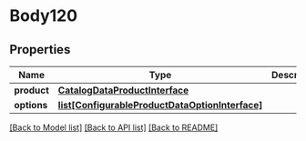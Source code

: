 # Body120

## Properties
Name | Type | Description | Notes
------------ | ------------- | ------------- | -------------
**product** | [**CatalogDataProductInterface**](CatalogDataProductInterface.md) |  | 
**options** | [**list[ConfigurableProductDataOptionInterface]**](ConfigurableProductDataOptionInterface.md) |  | 

[[Back to Model list]](../README.md#documentation-for-models) [[Back to API list]](../README.md#documentation-for-api-endpoints) [[Back to README]](../README.md)


